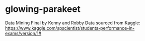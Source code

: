 # glowing-parakeet

Data Mining Final by Kenny and Robby
Data sourced from Kaggle: https://www.kaggle.com/spscientist/students-performance-in-exams/version/1#
